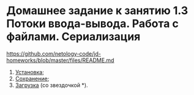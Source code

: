 # Домашнее задание к занятию 1.3 Потоки ввода-вывода. Работа с файлами. Сериализация

https://github.com/netology-code/jd-homeworks/blob/master/files/README.md

1. [Установка](./task1/README.md);
2. [Сохранение](./task2/README.md);
3. [Загрузка](./task3/README.md) (со звездочкой *).
